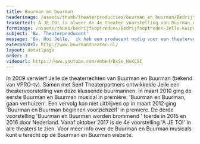 ```yaml
---
title: Buurman en buurman
headerimage: /assets/thumb/theaterproducties/buurman_en_buurman/Bedrijfsoptreden-buurmanbuurman-Jelle-Kuiper-3.jpg
teasertext: A JE TO! is alweer de 4e theater voorstelling van Buurman en Buurman.
formimage: /assets/thumb/bedrijfsoptredens/Bedrijfsoptreden-Jelle-Kuiper-fakespeech.jpg
subject: 'Bv. Theaterproducent'
message: 'Bv. Hoi Jelle,  ik heb een producent nodig voor een theatervoorstelling die ik op aan het zetten ben. Wil je een keertje koffie drinken? Groetjes, Charlotte'
externalUrl: http://www.buurmantheater.nl/
layout: detailpage
order: 3
videourl: https://www.youtube.com/embed/BxSe_HeXCSI
---
```


In 2009 verwierf Jelle de theaterrechten van Buurman en Buurman (bekend van VPRO-tv). Samen met Senf Theaterpartners ontwikkelde Jelle een theatervoorstelling van deze klussende buurmannen. In maart 2010 ging de eerste Buurman en Buurman musical in première. 'Buurman en Buurman, gaan verhuizen'. Een vervolg kon niet uitblijven op in maart 2012 ging 'Buurman en Buurman beginnen voorzichzelf' in premiere. De derde voorstelling 'Buurman en Buurman worden brommend ' toerde in 2015 en 2016 door Nederland. Vanaf oktober 2017 is de 4e voorstelling 'A JE TO!' in alle theaters te zien. Voor meer info over de Buurman en Buurman musicals kunt u terecht op de Buurman en Buurman website.